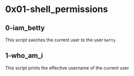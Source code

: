 # 0x01-shell_permissions
## 0-iam_betty
This script swiches the current user to the user `betty`
## 1-who_am_i
This script prints the effective username of the current user
##